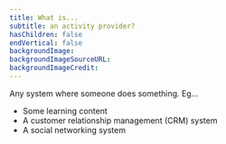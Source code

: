 ```yaml
---
title: What is...
subtitle: an activity provider?
hasChildren: false
endVertical: false
backgroundImage: 
backgroundImageSourceURL:
backgroundImageCredit: 
---
```

Any system where someone does something. Eg...

- Some learning content
- A customer relationship management (CRM) system
- A social networking system